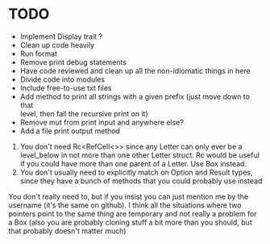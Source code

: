 # TODO
- Implement Display trait ?
- Clean up code heavily
- Run format
- Remove print debug statements
- Have code reviewed and clean up all the non-idiomatic things in here
- Divide code into modules
- Include free-to-use txt files
- Add method to print all strings with a given prefix (just move down to that  
  level, then fall the recursive print on it)
- Remove mut from print input and anywhere else?
- Add a file print output method

1) You don't need Rc<RefCell<>> since any Letter can only ever be a level_below
   in not more than one other Letter struct. Rc would be useful if you could
   have more than one parent of a Letter.  Use Box instead.
2) You don't usually need to explicitly match on Option and Result types, since
   they have a bunch of methods that you could probably use instead

You don't really need to, but if you insist you can just mention me by the
username (it's the same on github).  I think all the situations where two
pointers point to the same thing are temporary and not really a problem for a
Box (also you are probably cloning stuff a bit more than you should, but that
probably doesn't matter much)
